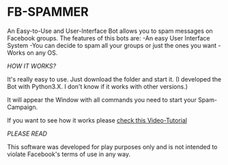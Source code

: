 # FB-SPAMMER
An Easy-to-Use and User-Interface Bot allows you to spam messages on Facebook groups.
The features of this bots are:
  -An easy User Interface System
  -You can decide to spam all your groups or just the ones you want
  -Works on any OS.
  
  
*HOW IT WORKS?*

It's really easy to use. Just download the folder and start it. (I developed the Bot with Python3.X.
I don't know if it works with other versions.)

It will appear the Window with all commands you need to start your Spam-Campaign.

If you want to see how it works please <a href='https://youtu.be/SpYH8EGAq3k'>check this Video-Tutorial</a>

*PLEASE READ*

This software was developed for play purposes only and is not intended to violate Facebook's terms of use in any way.
